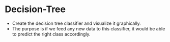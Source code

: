 # Decision-Tree

- Create the decision tree classifier and visualize it graphically.
- The purpose is if we feed any new data to this classifier, it would be able to predict the right class accordingly.

